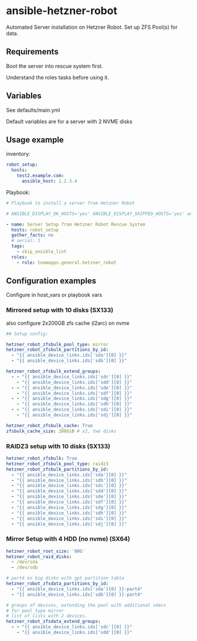 # ansible-hetzner-robot

Automated Server installation on Hetzner Robot. Set up ZFS Pool(s) for data.

## Requirements

Boot the server into rescue system first.

Understand the roles tasks before using it.

## Variables

See defaults/main.yml

Default variables are for a server with 2 NVME disks

## Usage example

inventory:

~~~yaml
robot_setup:
  hosts:
    test2.example.com:
      ansible_host: 1.2.3.4
~~~

Playbook:

~~~yaml
# Playbook to install a server from Hetzner Robot

# ANSIBLE_DISPLAY_OK_HOSTS='yes' ANSIBLE_DISPLAY_SKIPPED_HOSTS='yes' ansible-playbook playbooks/hetzner_robot.yml --diff -l test2.example.com

- name: Server Setup from Hetzner Robot Rescue System
  hosts: robot_setup
  gather_facts: no
  # serial: 1
  tags:
    - skip_ansible_lint
  roles:
    - role: teamapps.general.hetzner_robot
~~~

## Configuration examples

Configure in host_vars or playbook vars

### Mirrored setup with 10 disks (SX133)

also configure 2x200GB zfs cache (l2arc) on nvme

~~~yaml
## Setup config:

hetzner_robot_zfsbulk_pool_type: mirror
hetzner_robot_zfsbulk_partitions_by_id:
  - "{{ ansible_device_links.ids['sda'][0] }}"
  - "{{ ansible_device_links.ids['sdb'][0] }}"

hetzner_robot_zfsbulk_extend_groups:
  - - "{{ ansible_device_links.ids['sdc'][0] }}"
    - "{{ ansible_device_links.ids['sdd'][0] }}"
  - - "{{ ansible_device_links.ids['sde'][0] }}"
    - "{{ ansible_device_links.ids['sdf'][0] }}"
  - - "{{ ansible_device_links.ids['sdg'][0] }}"
    - "{{ ansible_device_links.ids['sdh'][0] }}"
  - - "{{ ansible_device_links.ids['sdi'][0] }}"
    - "{{ ansible_device_links.ids['sdj'][0] }}"

hetzner_robot_zfsbulk_cache: True
zfsbulk_cache_size: 200GiB # x2, two disks
~~~

### RAIDZ3 setup with 10 disks (SX133)

~~~yaml
hetzner_robot_zfsbulk: True
hetzner_robot_zfsbulk_pool_type: raidz3
hetzner_robot_zfsbulk_partitions_by_id:
  - "{{ ansible_device_links.ids['sda'][0] }}"
  - "{{ ansible_device_links.ids['sdb'][0] }}"
  - "{{ ansible_device_links.ids['sdc'][0] }}"
  - "{{ ansible_device_links.ids['sdd'][0] }}"
  - "{{ ansible_device_links.ids['sde'][0] }}"
  - "{{ ansible_device_links.ids['sdf'][0] }}"
  - "{{ ansible_device_links.ids['sdg'][0] }}"
  - "{{ ansible_device_links.ids['sdh'][0] }}"
  - "{{ ansible_device_links.ids['sdi'][0] }}"
  - "{{ ansible_device_links.ids['sdj'][0] }}"
~~~

### Mirror Setup with 4 HDD (no nvme) (SX64)

~~~yaml
hetzner_robot_root_size: '80G'
hetzner_robot_raid_disks:
  - /dev/sda
  - /dev/sdb

# part4 on big disks with gpt partition table
hetzner_robot_zfsdata_partitions_by_id:
  - "{{ ansible_device_links.ids['sda'][0] }}-part4"
  - "{{ ansible_device_links.ids['sdb'][0] }}-part4"

# groups of devices, extending the pool with additional vdevs
# for pool type mirror
# list of lists with 2 devices.
hetzner_robot_zfsdata_extend_groups:
  - - "{{ ansible_device_links.ids['sdc'][0] }}"
    - "{{ ansible_device_links.ids['sdd'][0] }}"
~~~
